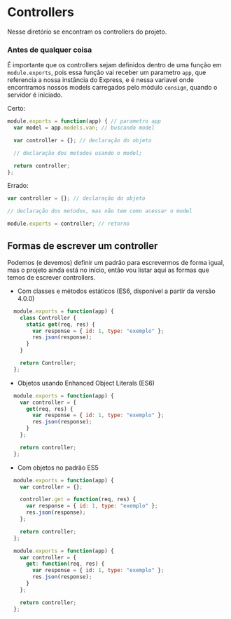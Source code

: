 # Controllers

Nesse diretório se encontram os controllers do projeto.

### Antes de qualquer coisa

É importante que os controllers sejam definidos dentro de uma função em `module.exports`, pois essa função vai receber um parametro `app`, que referencia a nossa instância do Express, e é nessa variavel onde encontramos nossos models carregados pelo módulo `consign`, quando o servidor é iniciado.

Certo:
```javascript
module.exports = function(app) { // parametro app
  var model = app.models.van; // buscando model

  var controller = {}; // declaração do objeto

  // declaração dos metodos usando o model;

  return controller;
};
```

Errado:
```javascript
var controller = {}; // declaração do objeto

// declaração dos metodos, mas não tem como acessar o model

module.exports = controller; // retorno
```

## Formas de escrever um controller
Podemos (e devemos) definir um padrão para escrevermos de forma igual, mas o projeto ainda está no início, então vou listar aqui as formas que temos de escrever controllers.

- Com classes e métodos estáticos (ES6, disponivel a partir da versão 4.0.0)
```javascript
  module.exports = function(app) {
    class Controller {
      static get(req, res) {
        var response = { id: 1, type: "exemplo" };
        res.json(response);
      }
    }

    return Controller;
  };
```

- Objetos usando Enhanced Object Literals (ES6)
```javascript
  module.exports = function(app) {
    var controller = {
      get(req, res) {
        var response = { id: 1, type: "exemplo" };
        res.json(response);
      }
    };

    return controller;
  };
```

- Com objetos no padrão ES5
```javascript
  module.exports = function(app) {
    var controller = {};

    controller.get = function(req, res) {
      var response = { id: 1, type: "exemplo" };
      res.json(response);
    };

    return controller;
  };
```
```javascript
  module.exports = function(app) {
    var controller = {
      get: function(req, res) {
        var response = { id: 1, type: "exemplo" };
        res.json(response);
      }
    };

    return controller;
  };
```
